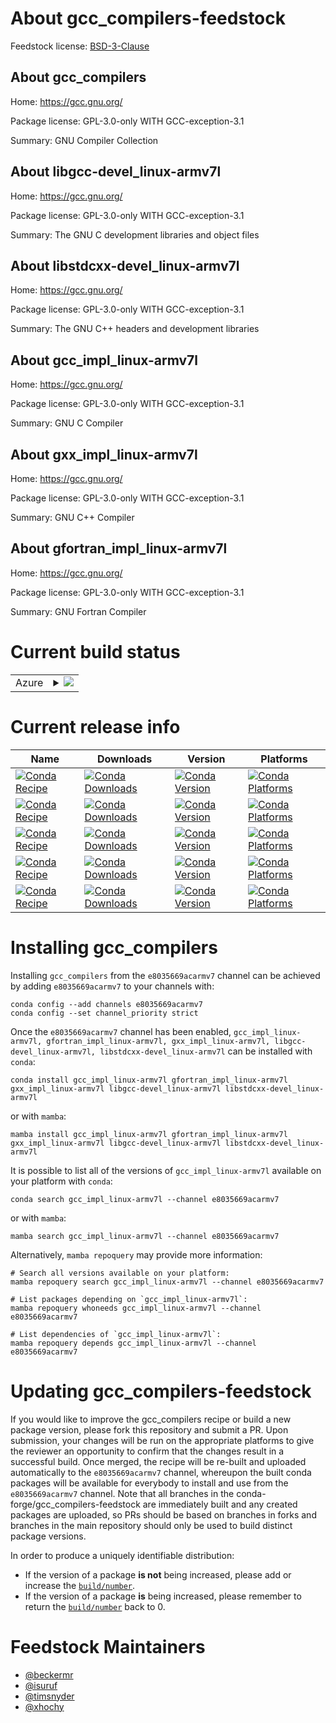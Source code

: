 About gcc_compilers-feedstock
=============================

Feedstock license: [BSD-3-Clause](https://github.com/conda-forge/ctng-compilers-feedstock/blob/main/LICENSE.txt)


About gcc_compilers
-------------------

Home: https://gcc.gnu.org/

Package license: GPL-3.0-only WITH GCC-exception-3.1

Summary: GNU Compiler Collection

About libgcc-devel_linux-armv7l
-------------------------------

Home: https://gcc.gnu.org/

Package license: GPL-3.0-only WITH GCC-exception-3.1

Summary: The GNU C development libraries and object files

About libstdcxx-devel_linux-armv7l
----------------------------------

Home: https://gcc.gnu.org/

Package license: GPL-3.0-only WITH GCC-exception-3.1

Summary: The GNU C++ headers and development libraries

About gcc_impl_linux-armv7l
---------------------------

Home: https://gcc.gnu.org/

Package license: GPL-3.0-only WITH GCC-exception-3.1

Summary: GNU C Compiler

About gxx_impl_linux-armv7l
---------------------------

Home: https://gcc.gnu.org/

Package license: GPL-3.0-only WITH GCC-exception-3.1

Summary: GNU C++ Compiler

About gfortran_impl_linux-armv7l
--------------------------------

Home: https://gcc.gnu.org/

Package license: GPL-3.0-only WITH GCC-exception-3.1

Summary: GNU Fortran Compiler

Current build status
====================


<table>
    
  <tr>
    <td>Azure</td>
    <td>
      <details>
        <summary>
          <a href="https://dev.azure.com/conda-forge/feedstock-builds/_build/latest?definitionId=8107&branchName=main">
            <img src="https://dev.azure.com/conda-forge/feedstock-builds/_apis/build/status/ctng-compilers-feedstock?branchName=main">
          </a>
        </summary>
        <table>
          <thead><tr><th>Variant</th><th>Status</th></tr></thead>
          <tbody><tr>
              <td>linux_64</td>
              <td>
                <a href="https://dev.azure.com/conda-forge/feedstock-builds/_build/latest?definitionId=8107&branchName=main">
                  <img src="https://dev.azure.com/conda-forge/feedstock-builds/_apis/build/status/ctng-compilers-feedstock?branchName=main&jobName=linux&configuration=linux%20linux_64_" alt="variant">
                </a>
              </td>
            </tr>
          </tbody>
        </table>
      </details>
    </td>
  </tr>
</table>

Current release info
====================

| Name | Downloads | Version | Platforms |
| --- | --- | --- | --- |
| [![Conda Recipe](https://img.shields.io/badge/recipe-gcc_impl_linux--armv7l-green.svg)](https://anaconda.org/e8035669acarmv7/gcc_impl_linux-armv7l) | [![Conda Downloads](https://img.shields.io/conda/dn/e8035669acarmv7/gcc_impl_linux-armv7l.svg)](https://anaconda.org/e8035669acarmv7/gcc_impl_linux-armv7l) | [![Conda Version](https://img.shields.io/conda/vn/e8035669acarmv7/gcc_impl_linux-armv7l.svg)](https://anaconda.org/e8035669acarmv7/gcc_impl_linux-armv7l) | [![Conda Platforms](https://img.shields.io/conda/pn/e8035669acarmv7/gcc_impl_linux-armv7l.svg)](https://anaconda.org/e8035669acarmv7/gcc_impl_linux-armv7l) |
| [![Conda Recipe](https://img.shields.io/badge/recipe-gfortran_impl_linux--armv7l-green.svg)](https://anaconda.org/e8035669acarmv7/gfortran_impl_linux-armv7l) | [![Conda Downloads](https://img.shields.io/conda/dn/e8035669acarmv7/gfortran_impl_linux-armv7l.svg)](https://anaconda.org/e8035669acarmv7/gfortran_impl_linux-armv7l) | [![Conda Version](https://img.shields.io/conda/vn/e8035669acarmv7/gfortran_impl_linux-armv7l.svg)](https://anaconda.org/e8035669acarmv7/gfortran_impl_linux-armv7l) | [![Conda Platforms](https://img.shields.io/conda/pn/e8035669acarmv7/gfortran_impl_linux-armv7l.svg)](https://anaconda.org/e8035669acarmv7/gfortran_impl_linux-armv7l) |
| [![Conda Recipe](https://img.shields.io/badge/recipe-gxx_impl_linux--armv7l-green.svg)](https://anaconda.org/e8035669acarmv7/gxx_impl_linux-armv7l) | [![Conda Downloads](https://img.shields.io/conda/dn/e8035669acarmv7/gxx_impl_linux-armv7l.svg)](https://anaconda.org/e8035669acarmv7/gxx_impl_linux-armv7l) | [![Conda Version](https://img.shields.io/conda/vn/e8035669acarmv7/gxx_impl_linux-armv7l.svg)](https://anaconda.org/e8035669acarmv7/gxx_impl_linux-armv7l) | [![Conda Platforms](https://img.shields.io/conda/pn/e8035669acarmv7/gxx_impl_linux-armv7l.svg)](https://anaconda.org/e8035669acarmv7/gxx_impl_linux-armv7l) |
| [![Conda Recipe](https://img.shields.io/badge/recipe-libgcc--devel_linux--armv7l-green.svg)](https://anaconda.org/e8035669acarmv7/libgcc-devel_linux-armv7l) | [![Conda Downloads](https://img.shields.io/conda/dn/e8035669acarmv7/libgcc-devel_linux-armv7l.svg)](https://anaconda.org/e8035669acarmv7/libgcc-devel_linux-armv7l) | [![Conda Version](https://img.shields.io/conda/vn/e8035669acarmv7/libgcc-devel_linux-armv7l.svg)](https://anaconda.org/e8035669acarmv7/libgcc-devel_linux-armv7l) | [![Conda Platforms](https://img.shields.io/conda/pn/e8035669acarmv7/libgcc-devel_linux-armv7l.svg)](https://anaconda.org/e8035669acarmv7/libgcc-devel_linux-armv7l) |
| [![Conda Recipe](https://img.shields.io/badge/recipe-libstdcxx--devel_linux--armv7l-green.svg)](https://anaconda.org/e8035669acarmv7/libstdcxx-devel_linux-armv7l) | [![Conda Downloads](https://img.shields.io/conda/dn/e8035669acarmv7/libstdcxx-devel_linux-armv7l.svg)](https://anaconda.org/e8035669acarmv7/libstdcxx-devel_linux-armv7l) | [![Conda Version](https://img.shields.io/conda/vn/e8035669acarmv7/libstdcxx-devel_linux-armv7l.svg)](https://anaconda.org/e8035669acarmv7/libstdcxx-devel_linux-armv7l) | [![Conda Platforms](https://img.shields.io/conda/pn/e8035669acarmv7/libstdcxx-devel_linux-armv7l.svg)](https://anaconda.org/e8035669acarmv7/libstdcxx-devel_linux-armv7l) |

Installing gcc_compilers
========================

Installing `gcc_compilers` from the `e8035669acarmv7` channel can be achieved by adding `e8035669acarmv7` to your channels with:

```
conda config --add channels e8035669acarmv7
conda config --set channel_priority strict
```

Once the `e8035669acarmv7` channel has been enabled, `gcc_impl_linux-armv7l, gfortran_impl_linux-armv7l, gxx_impl_linux-armv7l, libgcc-devel_linux-armv7l, libstdcxx-devel_linux-armv7l` can be installed with `conda`:

```
conda install gcc_impl_linux-armv7l gfortran_impl_linux-armv7l gxx_impl_linux-armv7l libgcc-devel_linux-armv7l libstdcxx-devel_linux-armv7l
```

or with `mamba`:

```
mamba install gcc_impl_linux-armv7l gfortran_impl_linux-armv7l gxx_impl_linux-armv7l libgcc-devel_linux-armv7l libstdcxx-devel_linux-armv7l
```

It is possible to list all of the versions of `gcc_impl_linux-armv7l` available on your platform with `conda`:

```
conda search gcc_impl_linux-armv7l --channel e8035669acarmv7
```

or with `mamba`:

```
mamba search gcc_impl_linux-armv7l --channel e8035669acarmv7
```

Alternatively, `mamba repoquery` may provide more information:

```
# Search all versions available on your platform:
mamba repoquery search gcc_impl_linux-armv7l --channel e8035669acarmv7

# List packages depending on `gcc_impl_linux-armv7l`:
mamba repoquery whoneeds gcc_impl_linux-armv7l --channel e8035669acarmv7

# List dependencies of `gcc_impl_linux-armv7l`:
mamba repoquery depends gcc_impl_linux-armv7l --channel e8035669acarmv7
```




Updating gcc_compilers-feedstock
================================

If you would like to improve the gcc_compilers recipe or build a new
package version, please fork this repository and submit a PR. Upon submission,
your changes will be run on the appropriate platforms to give the reviewer an
opportunity to confirm that the changes result in a successful build. Once
merged, the recipe will be re-built and uploaded automatically to the
`e8035669acarmv7` channel, whereupon the built conda packages will be available for
everybody to install and use from the `e8035669acarmv7` channel.
Note that all branches in the conda-forge/gcc_compilers-feedstock are
immediately built and any created packages are uploaded, so PRs should be based
on branches in forks and branches in the main repository should only be used to
build distinct package versions.

In order to produce a uniquely identifiable distribution:
 * If the version of a package **is not** being increased, please add or increase
   the [``build/number``](https://docs.conda.io/projects/conda-build/en/latest/resources/define-metadata.html#build-number-and-string).
 * If the version of a package **is** being increased, please remember to return
   the [``build/number``](https://docs.conda.io/projects/conda-build/en/latest/resources/define-metadata.html#build-number-and-string)
   back to 0.

Feedstock Maintainers
=====================

* [@beckermr](https://github.com/beckermr/)
* [@isuruf](https://github.com/isuruf/)
* [@timsnyder](https://github.com/timsnyder/)
* [@xhochy](https://github.com/xhochy/)

